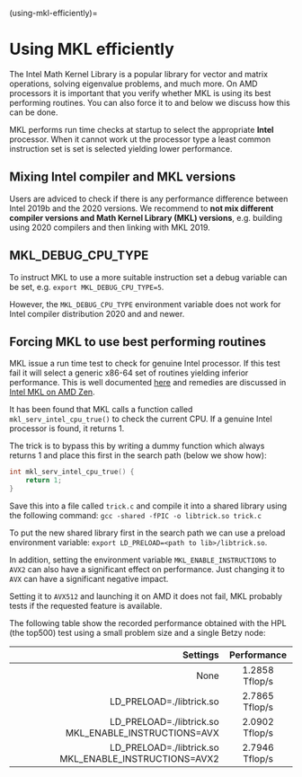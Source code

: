 (using-mkl-efficiently)=

# Using MKL efficiently

The Intel Math Kernel Library is a popular library
for vector and matrix operations, solving eigenvalue problems, and much more.
On AMD processors it is important that you verify whether MKL is using
its best performing routines. You can also force it to and below we discuss
how this can be done.

MKL performs run time checks at startup to select the
appropriate **Intel** processor. When it cannot work ut the processor type a
least common instruction set is set is selected yielding lower performance.


## Mixing Intel compiler and MKL versions

Users are adviced to check if there is any performance difference between
Intel 2019b and the 2020 versions. We recommend to **not mix different compiler
versions and Math Kernel Library (MKL) versions**,
e.g. building using 2020 compilers and then linking with MKL 2019.


## MKL_DEBUG_CPU_TYPE

To instruct MKL to use a more suitable instruction set a debug variable can be
set, e.g. `export MKL_DEBUG_CPU_TYPE=5`.

However,
the `MKL_DEBUG_CPU_TYPE` environment variable does not work for Intel compiler distribution
2020 and and newer.


## Forcing MKL to use best performing routines

MKL issue a run time test to check for genuine Intel processor. If
this test fail it will select a generic x86-64 set of routines
yielding inferior performance. This is well documented
[here](https://en.wikipedia.org/wiki/Math_Kernel_Library) and
remedies are discussed in
[Intel MKL on AMD Zen](https://danieldk.eu/Posts/2020-08-31-MKL-Zen.html).

It has been found that MKL calls a function called
`mkl_serv_intel_cpu_true()` to check the current CPU. If a genuine
Intel processor is found, it returns 1.

The trick is to
bypass this by writing a dummy function which always
returns 1 and place this first in the search path (below we show how):
```c
int mkl_serv_intel_cpu_true() {
	return 1;
}
```

Save this into a file called `trick.c` and compile it into a shared library
using the following command:
`gcc -shared -fPIC -o libtrick.so trick.c`

To put the new shared library first in the search path we can use a preload environment variable:
`export LD_PRELOAD=<path to lib>/libtrick.so`.

In addition, setting the environment variable `MKL_ENABLE_INSTRUCTIONS` to
`AVX2` can also have a significant effect on performance.  Just changing it to
`AVX` can have a significant negative impact.

Setting it to `AVX512` and launching it on AMD it does not fail, MKL probably
tests if the requested feature is available.

The following table show the recorded performance obtained with the HPL (the
top500) test using a small problem size and a single Betzy node:

| Settings                                              | Performance    |
|------------------------------------------------------:|:--------------:|
| None                                                  | 1.2858 Tflop/s |
| LD_PRELOAD=./libtrick.so                              | 2.7865 Tflop/s |
| LD_PRELOAD=./libtrick.so MKL_ENABLE_INSTRUCTIONS=AVX  | 2.0902 Tflop/s |
| LD_PRELOAD=./libtrick.so MKL_ENABLE_INSTRUCTIONS=AVX2 | 2.7946 Tflop/s |
